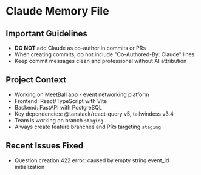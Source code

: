 # Claude Memory File

## Important Guidelines
- **DO NOT** add Claude as co-author in commits or PRs
- When creating commits, do not include "Co-Authored-By: Claude" lines
- Keep commit messages clean and professional without AI attribution

## Project Context
- Working on MeetBall app - event networking platform
- Frontend: React/TypeScript with Vite
- Backend: FastAPI with PostgreSQL
- Key dependencies: @tanstack/react-query v5, tailwindcss v3.4
- Team is working on branch `staging`
- Always create feature branches and PRs targeting `staging`

## Recent Issues Fixed
- Question creation 422 error: caused by empty string event_id initialization